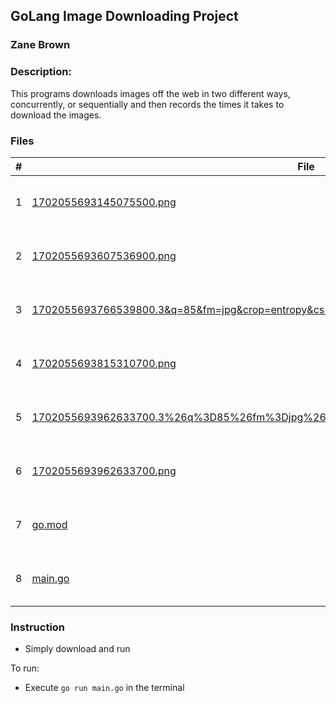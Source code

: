 ## GoLang Image Downloading Project
### Zane Brown
### Description:

This programs downloads images off the web in two different ways, concurrently, or sequentially and then records the times it takes to download the images.

### Files

|   #   | File           | Description                                                                                                     |
| :---: | -------------- | --------------------------------------------------------------------------------------------------------------- |
|   1   | [1702055693145075500.png](https://github.com/ZZaner67/CMPS-4143/blob/main/Assignments/P04/1702055693145075500.png)                                                                                                                                 | The first image downloaded sequentially.  |
|   2   | [1702055693607536900.png](https://github.com/ZZaner67/CMPS-4143/blob/main/Assignments/P04/1702055693607536900.png)                                                                                                                                 | The second image downloaded sequentially. |
|   3   | [1702055693766539800.3&q=85&fm=jpg&crop=entropy&cs=srgb&w=640.png](https://github.com/ZZaner67/CMPS-4143/blob/main/Assignments/P04/1702055693766539800.3%26q%3D85%26fm%3Djpg%26crop%3Dentropy%26cs%3Dsrgb%26w%3D640.png)                           | The third image downloaded sequentially.  |
|   4   | [1702055693815310700.png](https://github.com/ZZaner67/CMPS-4143/blob/main/Assignments/P04/1702055693815310700.png)                                                                                                                                 | The first image downloaded concurrently.  |
|   5   | [1702055693962633700.3%26q%3D85%26fm%3Djpg%26crop%3Dentropy%26cs%3Dsrgb%26w%3D640.png](https://github.com/ZZaner67/CMPS-4143/blob/main/Assignments/P04/1702055693962633700.3%26q%3D85%26fm%3Djpg%26crop%3Dentropy%26cs%3Dsrgb%26w%3D640.png)       | The second image downloaded concurrently. |
|   6   | [1702055693962633700.png](https://github.com/ZZaner67/CMPS-4143/blob/main/Assignments/P04/1702055693962633700.png)                                                                                                                                 | The third image downloaded concurrently.  |
|   7   | [go.mod](https://github.com/ZZaner67/CMPS-4143/blob/main/Assignments/P04/go.mod)                                                                                                                                                                   | Shows the requirements of the program.    |
|   8   | [main.go](https://github.com/ZZaner67/CMPS-4143/blob/main/Assignments/P04/main.go)                                                                                                                                                                 | The main executable of the program.       |


### Instruction

- Simply download and run

To run:
- Execute `go run main.go` in the terminal
